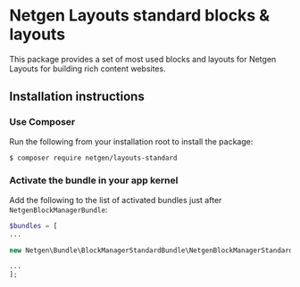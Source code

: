 Netgen Layouts standard blocks & layouts
========================================

This package provides a set of most used blocks and layouts for Netgen Layouts
for building rich content websites.

## Installation instructions

### Use Composer

Run the following from your installation root to install the package:

```bash
$ composer require netgen/layouts-standard
```

### Activate the bundle in your app kernel

Add the following to the list of activated bundles just after
`NetgenBlockManagerBundle`:

```php
$bundles = [
...

new Netgen\Bundle\BlockManagerStandardBundle\NetgenBlockManagerStandardBundle(),

...
];
```
